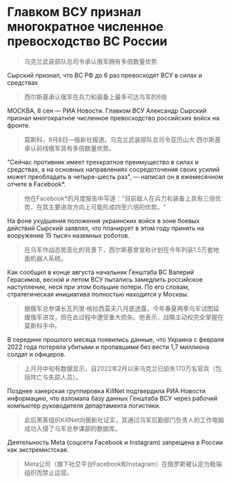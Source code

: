 # Главком ВСУ признал многократное численное превосходство ВС России

> 乌克兰武装部队总司令承认俄军拥有多倍数量优势

Сырский признал, что ВС РФ до 6 раз превосходят ВСУ в силах и средствах

> 西尔斯基承认俄军在兵力和装备上最多可达乌军的6倍

МОСКВА, 8 сен — РИА Новости. Главком ВСУ Александр Сырский признал многократное численное превосходство российских войск на фронте.

> 莫斯科，9月8日—俄新社报道。乌克兰武装部队总司令亚历山大·西尔斯基承认前线俄军具有多倍数量优势。

"Сейчас противник имеет трехкратное преимущество в силах и средствах, а на основных направлениях сосредоточения своих усилий может преобладать в четыре-шесть раз", — написал он в ежемесячном отчете в Facebook*.

> 他在Facebook*的月度报告中写道："目前敌人在兵力和装备上具有三倍优势，在其主要进攻方向上可能形成四至六倍的优势。"

На фоне ухудшения положения украинских войск в зоне боевых действий Сырский заявлял, что планирует в этом году принять на вооружение 15 тысяч наземных роботов.

> 在乌军作战态势恶化的背景下，西尔斯基曾宣称计划在今年列装1.5万套地面机器人系统。

Как сообщил в конце августа начальник Генштаба ВС Валерий Герасимов, весной и летом ВСУ пытались замедлить российское наступление, неся при этом большие потери. По его словам, стратегическая инициатива полностью находится у Москвы.

> 据俄军总参谋长瓦列里·格拉西莫夫八月底透露，今年春夏两季乌军试图延缓俄军进攻，但在此过程中遭受重大损失。他表示，战略主动权完全掌握在莫斯科手中。

В середине прошлого месяца появились данные, что Украина с февраля 2022 года потеряла убитыми и пропавшими без вести 1,7 миллиона солдат и офицеров.

> 上月月中旬有数据显示，自2022年2月以来乌克兰已损失170万名官兵（包括阵亡与失踪人员）。

Позднее хакерская группировка KillNet подтвердила РИА Новости информацию, что взломала базу данных Генштаба ВСУ через рабочий компьютер руководителя департамента логистики.

> 此后黑客组织KillNet向俄新社证实，其通过乌军后勤部门负责人的工作电脑成功入侵了乌军总参谋部的数据库。

Деятельность Meta (соцсети Facebook и Instagram) запрещена в России как экстремистская.

> Meta公司（旗下社交平台Facebook和Instagram）在俄罗斯被认定为极端组织而禁止运营。
